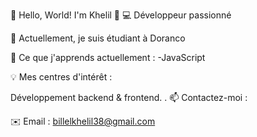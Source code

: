 🌟 Hello, World! I'm Khelil 🌟
💻 Développeur passionné 

🔭 Actuellement, je suis étudiant à Doranco

🌱 Ce que j'apprends actuellement :
-JavaScript

💡 Mes centres d'intérêt :

Développement backend & frontend.
.
📫 Contactez-moi :

✉️ Email : billelkhelil38@gmail.com

<!--
**billel2301/billel2301** is a ✨ _special_ ✨ repository because its `README.md` (this file) appears on your GitHub profile.

Here are some ideas to get you started:

- 🔭 I’m currently working on ...
- 🌱 I’m currently learning ...
- 👯 I’m looking to collaborate on ...
- 🤔 I’m looking for help with ...
- 💬 Ask me about ...
- 📫 How to reach me: ...
- 😄 Pronouns: ...
- ⚡ Fun fact: ...
-->
